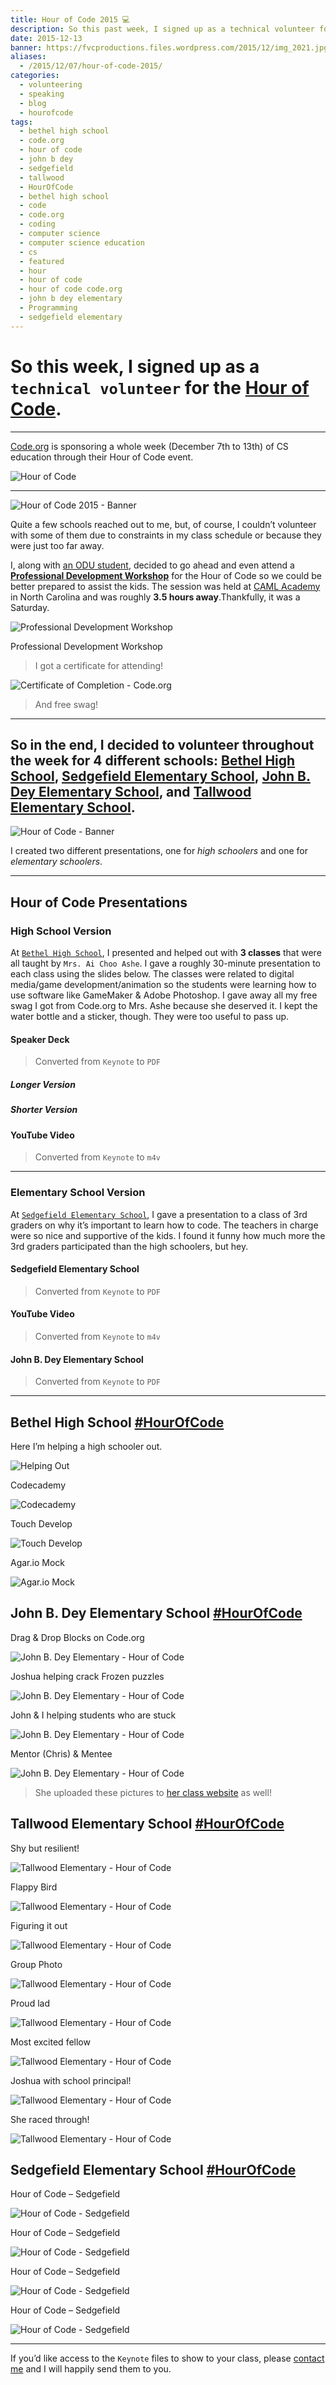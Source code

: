 ```yaml
---
title: Hour of Code 2015 💻️
description: So this past week, I signed up as a technical volunteer for the Hour of Code. Here's how my experience went.
date: 2015-12-13
banner: https://fvcproductions.files.wordpress.com/2015/12/img_2021.jpg
aliases:
  - /2015/12/07/hour-of-code-2015/
categories:
  - volunteering
  - speaking
  - blog
  - hourofcode
tags:
  - bethel high school
  - code.org
  - hour of code
  - john b dey
  - sedgefield
  - tallwood
  - HourOfCode
  - bethel high school
  - code
  - code.org
  - coding
  - computer science
  - computer science education
  - cs
  - featured
  - hour
  - hour of code
  - hour of code code.org
  - john b dey elementary
  - Programming
  - sedgefield elementary
---
```


# So this week, I signed up as a `technical volunteer` for the [**Hour of Code**](https://hourofcode.com/us).

---

[Code.org](http://code.org) is sponsoring a whole week (December 7th to 13th) of CS education through their Hour of Code event.

![Hour of Code](https://i.ytimg.com/vi/D2dgYHwrlt4/maxresdefault.jpg)

---

![Hour of Code 2015 - Banner](https://fvcproductions.files.wordpress.com/2015/12/hour-of-code.jpg)

Quite a few schools reached out to me, but, of course, I couldn’t volunteer with some of them due to constraints in my class schedule or because they were just too far away.

I, along with [an ODU student](http://thecbliss.com/), decided to go ahead and even attend a [**Professional Development Workshop**](https://code.org/professional-development-workshops) for the Hour of Code so we could be better prepared to assist the kids. The session was held at [CAML Academy](http://camlacademy.com/) in North Carolina and was roughly **3.5 hours away**.Thankfully, it was a Saturday.

![Professional Development Workshop](https://fvcproductions.files.wordpress.com/2015/12/img_0128.jpg)

Professional Development Workshop

> I got a certificate for attending!

![Certificate of Completion - Code.org](https://fvcproductions.files.wordpress.com/2015/12/certificate.jpg)

> And free swag!

---

## So in the end, I decided to volunteer throughout the week for 4 different schools: [Bethel High School](//bhs.hampton.k12.va.us/), [Sedgefield Elementary School](//sedgefield.nn.k12.va.us/), [John B. Dey Elementary School](//www.deyes.vbschools.com/), and [Tallwood Elementary School](//www.tallwoodes.vbschools.com/).

![Hour of Code - Banner](https://fvcproductions.files.wordpress.com/2015/12/hourofcode1-e1449524689973.jpg)

I created two different presentations, one for _high schoolers_ and one for _elementary schoolers_.

---

## Hour of Code Presentations

### High School Version

At [`Bethel High School`](//bhs.hampton.k12.va.us/), I presented and helped out with **3 classes** that were all taught by `Mrs. Ai Choo Ashe`. I gave a roughly 30-minute presentation to each class using the slides below. The classes were related to digital media/game development/animation so the students were learning how to use software like GameMaker & Adobe Photoshop. I gave away all my free swag I got from Code.org to Mrs. Ashe because she deserved it. I kept the water bottle and a sticker, though. They were too useful to pass up.

#### Speaker Deck

> Converted from `Keynote` to `PDF`

##### Longer Version

##### Shorter Version

#### YouTube Video

> Converted from `Keynote` to `m4v`

---

### Elementary School Version

At [`Sedgefield Elementary School`](//bhs.hampton.k12.va.us/), I gave a presentation to a class of 3rd graders on why it’s important to learn how to code. The teachers in charge were so nice and supportive of the kids. I found it funny how much more the 3rd graders participated than the high schoolers, but hey.

#### Sedgefield Elementary School

> Converted from `Keynote` to `PDF`

#### YouTube Video

> Converted from `Keynote` to `m4v`

#### John B. Dey Elementary School

> Converted from `Keynote` to `PDF`

---

## Bethel High School [#HourOfCode](https://twitter.com/hashtag/hourofcode?lang=en)

Here I’m helping a high schooler out.

![Helping Out](https://fvcproductions.files.wordpress.com/2015/12/img_2671.jpg)

Codecademy

![Codecademy](https://fvcproductions.files.wordpress.com/2015/12/file_007.jpeg)

Touch Develop

![Touch Develop](https://fvcproductions.files.wordpress.com/2015/12/file_008.jpeg)

Agar.io Mock

![Agar.io Mock](https://fvcproductions.files.wordpress.com/2015/12/file_009.jpeg)

## John B. Dey Elementary School [#HourOfCode](https://twitter.com/hashtag/hourofcode?lang=en)

Drag & Drop Blocks on Code.org

![John B. Dey Elementary - Hour of Code](https://fvcproductions.files.wordpress.com/2015/12/img_0977.jpg)

Joshua helping crack Frozen puzzles

![John B. Dey Elementary - Hour of Code](https://fvcproductions.files.wordpress.com/2015/12/img_0973.jpg)

John & I helping students who are stuck

![John B. Dey Elementary - Hour of Code](https://fvcproductions.files.wordpress.com/2015/12/img_0972.jpg)

Mentor (Chris) & Mentee

![John B. Dey Elementary - Hour of Code](https://fvcproductions.files.wordpress.com/2015/12/img_0971.jpg)

> She uploaded these pictures to [her class website](http://www.getspotted.org/projects-and-pictures.html) as well!

## Tallwood Elementary School [#HourOfCode](https://twitter.com/hashtag/hourofcode?lang=en)

Shy but resilient!

![Tallwood Elementary - Hour of Code](https://fvcproductions.files.wordpress.com/2015/12/img_3631.jpg)

Flappy Bird

![Tallwood Elementary - Hour of Code](https://fvcproductions.files.wordpress.com/2015/12/img_3632.jpg)

Figuring it out

![Tallwood Elementary - Hour of Code](https://fvcproductions.files.wordpress.com/2015/12/img_3636.jpg)

Group Photo

![Tallwood Elementary - Hour of Code](https://fvcproductions.files.wordpress.com/2015/12/img_3639.jpg)

Proud lad

![Tallwood Elementary - Hour of Code](https://fvcproductions.files.wordpress.com/2015/12/img_3634.jpg)

Most excited fellow

![Tallwood Elementary - Hour of Code](https://fvcproductions.files.wordpress.com/2015/12/img_3635.jpg)

Joshua with school principal!

![Tallwood Elementary - Hour of Code](https://fvcproductions.files.wordpress.com/2015/12/img_3637.jpg)

She raced through!

![Tallwood Elementary - Hour of Code](https://fvcproductions.files.wordpress.com/2015/12/img_3630.jpg)

## Sedgefield Elementary School [#HourOfCode](https://twitter.com/hashtag/hourofcode?lang=en)

Hour of Code – Sedgefield

![Hour of Code - Sedgefield](https://fvcproductions.files.wordpress.com/2015/12/img_2021-e1500183465332.jpg)

Hour of Code – Sedgefield

![Hour of Code - Sedgefield](https://fvcproductions.files.wordpress.com/2015/12/img_2024.jpg)

Hour of Code – Sedgefield

![Hour of Code - Sedgefield](https://fvcproductions.files.wordpress.com/2015/12/img_2023.jpg)

Hour of Code – Sedgefield

![Hour of Code - Sedgefield](https://fvcproductions.files.wordpress.com/2015/12/img_2032.jpg)

---

If you’d like access to the `Keynote` files to show to your class, please [contact me](http://fvcproductions.com/contact/) and I will happily send them to you.
